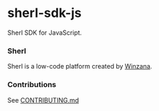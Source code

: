 # sherl-sdk-js

Sherl SDK for JavaScript.

### Sherl

Sherl is a low-code platform created by [Winzana](https://winzana.com).

### Contributions

See [CONTRIBUTING.md](CONTRIBUTING.md)
